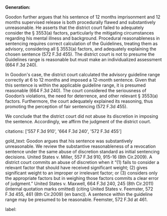**Generation:**

Goodon further argues that his sentence of 12 months imprisonment and 12 months supervised release is both procedurally flawed and substantively unreasonable. He asserts that the district court failed to adequately consider the § 3553(a) factors, particularly the mitigating circumstances regarding his mental illness and background. Procedural reasonableness in sentencing requires correct calculation of the Guidelines, treating them as advisory, considering all § 3553(a) factors, and adequately explaining the chosen sentence (572 F.3d 455). The district court is not to presume the Guidelines range is reasonable but must make an individualized assessment (664 F.3d 240). 

In Goodon's case, the district court calculated the advisory guideline range correctly at 6 to 12 months and imposed a 12-month sentence. Given that this sentence is within the applicable guideline range, it is presumed reasonable (664 F.3d 240). The court considered the seriousness of Goodon’s violations, the need for deterrence, and other relevant § 3553(a) factors. Furthermore, the court adequately explained its reasoning, thus promoting the perception of fair sentencing (572 F.3d 455).

We conclude that the district court did not abuse its discretion in imposing the sentence. Accordingly, we affirm the judgment of the district court.

citations: ['557 F.3d 910', '664 F.3d 240', '572 F.3d 455']

gold_text: Goodon argues that his sentence was substantively unreasonable. We review the substantive reasonableness of a revocation sentence under the same abuse of discretion standard as initial sentencing decisions. United States v. Miller, 557 F.3d 910, 915-16 (8th Cir.2009). A district court commits an abuse of discretion when it “(1) fails to consider a relevant factor that should have received significant weight; (2) gives significant weight to an improper or irrelevant factor; or (3) considers only the appropriate factors but in weighing those factors commits a clear error of judgment.” United States v. Maxwell, 664 F.3d 240, 245 (8th Cir.2011) (internal quotation marks omitted) (citing United States v. Feemster, 572 F.3d 455, 461 (8th Cir.2009) (en banc)). A sentence within the guideline range may be presumed to be reasonable. Feemster, 572 F.3d at 461.

label: 